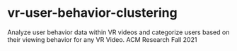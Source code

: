 # vr-user-behavior-clustering
Analyze user behavior data within VR videos and categorize users based on their viewing behavior for any VR Video. ACM Research Fall 2021
